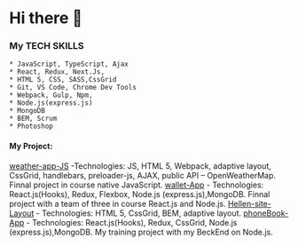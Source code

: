 # Hi there 👋

### My TECH SKILLS

    * JavaScript, TypeScript, Ajax
    * React, Redux, Next.Js,
    * HTML 5, CSS, SASS,CssGrid
    * Git, VS Code, Chrome Dev Tools
    * Webpack, Gulp, Npm,
    * Node.js(express.js)
    * MongoDB
    * BEM, Scrum
    * Photoshop

#### My Project:

[weather-app-JS](https://osaulenkoua.github.io/weather-app-JS/dist/index.html) -Technologies: JS, HTML 5, Webpack, adaptive layout, CssGrid, handlebars,
preloader-js, AJAX, public API – OpenWeatherMap. Finnal project in course
native JavaScript.
[wallet-App](https://final-team-project-wallet.netlify.app/signin) - Technologies: React.js(Hooks), Redux, Flexbox, Node.js
(express.js),MongoDB. Finnal project with a team of three in course React.js
and Node.js.
[Hellen-site-Layout](https://osaulenkoua.github.io/winterProject/) - Technologies: HTML 5, CssGrid, BEM, adaptive layout.
[phoneBook-App](https://phonebooosaulenkouak.netlify.app/) - Technologies: React.js(Hooks), Redux, CssGrid, Node.js
(express.js),MongoDB. My training project with my BeckEnd on Node.js.

<!--
**osaulenkoUA/osaulenkoUA** is a ✨ _special_ ✨ repository because its `README.md` (this file) appears on your GitHub profile.

Here are some ideas to get you started:

- 🔭 I’m currently working on ...
- 🌱 I’m currently learning ...
- 👯 I’m looking to collaborate on ...
- 🤔 I’m looking for help with ...
- 💬 Ask me about ...
- 📫 How to reach me: ...
- 😄 Pronouns: ...
- ⚡ Fun fact: ...
-->
